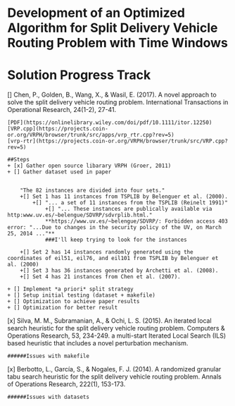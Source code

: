 ﻿# Development of an Optimized Algorithm for Split Delivery Vehicle Routing Problem with Time Windows

# Solution Progress Track
[] Chen, P., Golden, B., Wang, X., &amp; Wasil, E. (2017). A novel approach to solve the split delivery vehicle routing problem. International Transactions in Operational Research, 24(1-2), 27-41.
	
	[PDF](https://onlinelibrary.wiley.com/doi/pdf/10.1111/itor.12250)
	[VRP.cpp](https://projects.coin-or.org/VRPH/browser/trunk/src/apps/vrp_rtr.cpp?rev=5)
	[vrp-rtr](https://projects.coin-or.org/VRPH/browser/trunk/src/VRP.cpp?rev=5)

	##Steps
	+ [x] Gather open source libarary VRPH (Groer, 2011)
	+ [] Gather dataset used in paper


		"The 82 instances are divided into four sets."
		+[] Set 1 has 11 instances from TSPLIB by Belenguer et al. (2000).
			+[] "... a set of 11 instances from the TSPLIB (Reinelt 1991)"
				+[] "... These instances are publically available via http:www.uv.es/∼belengue/SDVRP/sdvrplib.html."
				**https://www.uv.es/~belengue/SDVRP/: Forbidden access 403 error: "...Due to changes in the security policy of the UV, on March 25, 2014 ..."**
				###I'll keep trying to look for the instances
		+[] Set 2 has 14 instances randomly generated using the coordinates of eil51, eil76, and eil101 from TSPLIB by Belenguer et al. (2000)
		+[] Set 3 has 36 instances generated by Archetti et al. (2008).
		+[] Set 4 has 21 instances from Chen et al. (2007).
		
	+ [] Implement *a priori* split strategy 
	+ [] Setup initial testing (dataset + makefile)
	+ [] Optimization to achieve paper results
	+ [] Optimization for better result
	
[x] Silva, M. M., Subramanian, A., &amp; Ochi, L. S. (2015). An iterated local search heuristic for the split delivery vehicle routing problem. Computers &amp; Operations Research, 53, 234-249.
	a multi-start Iterated Local Search (ILS) based heuristic that includes a novel perturbation mechanism. 
	
	######Issues with makefile

[x] Berbotto, L., García, S., &amp; Nogales, F. J. (2014). A randomized granular tabu search heuristic for the split delivery vehicle routing problem. Annals of Operations Research, 222(1), 153-173.

	######Issues with datasets